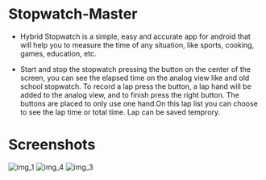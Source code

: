 # Stopwatch-Master

* Hybrid Stopwatch is a simple, easy and accurate app for android that will help you to measure the time of any situation, like sports, cooking, games, education, etc.

* Start and stop the stopwatch pressing the button on the center of the screen, you can see the elapsed time on the analog view like and old school stopwatch. To record a lap press the button, a lap hand will be added to the analog view, and to finish press the right button. The buttons are placed to only use one hand.On this lap list you can choose to see the lap time or total time. Lap can be saved temprory.

# Screenshots
![img_1](https://user-images.githubusercontent.com/65441774/205260402-1e65ea4f-a98c-4be3-ad2d-ba189b227c81.jpg)
![img_4](https://user-images.githubusercontent.com/65441774/205260420-a244a0f2-4ee8-4d40-ac2f-58e5ff7cf3b4.jpg)
![img_3](https://user-images.githubusercontent.com/65441774/205260412-2f1a1046-7c36-49c1-8650-614b192778f6.jpg)


